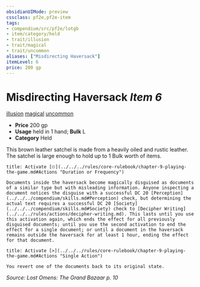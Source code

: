 ```yaml
---
obsidianUIMode: preview
cssclass: pf2e,pf2e-item
tags:
- compendium/src/pf2e/lotgb
- item/category/held
- trait/illusion
- trait/magical
- trait/uncommon
aliases: ["Misdirecting Haversack"]
itemLevel: 6
price: 200 gp
---
```

# Misdirecting Haversack *Item 6*  
[illusion](../../../rules/traits/illusion.md)  [magical](../../../rules/traits/magical.md)  [uncommon](../../../rules/traits/uncommon.md)  

- **Price** 200 gp
- **Usage** held in 1 hand; **Bulk** L
- **Category** Held

This brown leather satchel is made from a heavily oiled and rustic leather. The satchel is large enough to hold up to 1 Bulk worth of items.

```ad-embed-ability
title: Activate [⏲](../../../rules/core-rulebook/chapter-9-playing-the-game.md#Actions "Duration or Frequency")

Documents inside the haversack become magically disguised as documents of a similar type but with misleading information. Anyone inspecting a document notices the disguise with a successful DC 20 [Perception](../../../compendium/skills.md#Perception) check, but determining the actual text requires a successful DC 20 [Society](../../../compendium/skills.md#Society) check to [Decipher Writing](../../../rules/actions/decipher-writing.md). This lasts until you use this activation again, which ends the effect for all previously disguised documents; until you use the second activation to end the effect for a single document; or until a document in the haversack remains outside the haversack for at least 1 hour, ending the effect for that document.
```

```ad-embed-ability
title: Activate [>](../../../rules/core-rulebook/chapter-9-playing-the-game.md#Actions "Single Action")

You revert one of the documents back to its original state.
```

*Source: Lost Omens: The Grand Bazaar p. 10*
